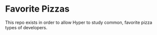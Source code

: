 # Favorite Pizzas

This repo exists in order to allow Hyper to study common, favorite pizza types of developers.
